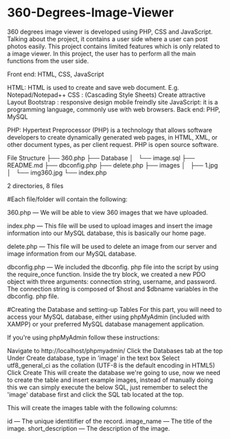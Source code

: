# 360-Degrees-Image-Viewer

 360 degrees image viewer is developed using PHP, CSS and JavaScript. Talking about the project, it contains a user side where a user can post photos easily. This project contains limited features which is only related to a image viewer. In this project, the user has to perform all the main functions from the user side.

Front end: HTML, CSS, JavaScript

 HTML: HTML is used to create and save web document. E.g. Notepad/Notepad++
 CSS : (Cascading Style Sheets) Create attractive Layout
 Bootstrap : responsive design mobile freindly site
 JavaScript: it is a programming language, commonly use with web browsers.
 Back end: PHP, MySQL

 PHP: Hypertext Preprocessor (PHP) is a technology that allows software developers to create dynamically generated web pages, in HTML, XML, or other document types, as per client request. PHP is open source software.


File Structure
├── 360.php
├── Database
│   └── image.sql
├── README.md
├── dbconfig.php
├── delete.php
├── images
│   ├── 1.jpg
│   └── img360.jpg
└── index.php

2 directories, 8 files


#Each file/folder will contain the following:

 360.php — We will be able to view 360 images that we have uploaded.

 index.php — This file will be used to upload images and insert the image information into our MySQL database, this is basically our home page.

 delete.php — This file will be used to delete an image from our server and image information from our MySQL database.

 dbconfig.php — We included the dbconfig. php file into the script by using the require_once function. Inside the try block, we created a new PDO object with three arguments: connection string, username, and password. The connection string is composed of $host and $dbname variables in the dbconfig. php file.


#Creating the Database and setting-up Tables
 For this part, you will need to access your MySQL database, either using phpMyAdmin (included with XAMPP) or your preferred MySQL database management application.

If you're using phpMyAdmin follow these instructions:

 Navigate to http://localhost/phpmyadmin/
 Click the Databases tab at the top
 Under Create database, type in 'image' in the text box
 Select utf8_general_ci as the collation (UTF-8 is the default encoding in HTML5)
 Click Create
 This will create the database we're going to use, now we need to create the table and insert example images, instead of manually doing this we can simply execute the below SQL, just remember to select the 'image' database first and click the SQL tab located at the top.
    
This will create the images table with the following columns:

 id — The unique identitifier of the record.
 image_name — The title of the image.
 short_description — The description of the image.

